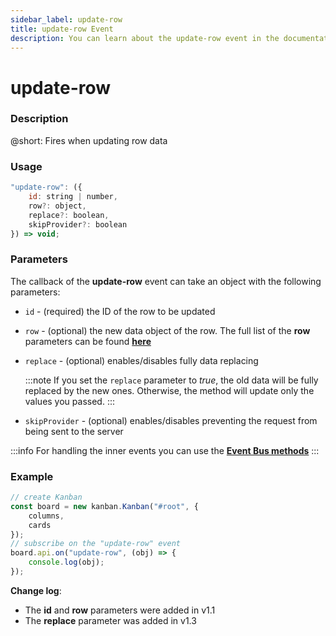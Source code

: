 ```yaml
---
sidebar_label: update-row
title: update-row Event
description: You can learn about the update-row event in the documentation of the DHTMLX JavaScript Kanban library. Browse developer guides and API reference, try out code examples and live demos, and download a free 30-day evaluation version of DHTMLX Kanban.
---
```


# update-row

### Description

@short: Fires when updating row data

### Usage

~~~jsx {}
"update-row": ({
	id: string | number,
	row?: object,
	replace?: boolean,
	skipProvider?: boolean
}) => void;
~~~

### Parameters

The callback of the **update-row** event can take an object with the following parameters:

- `id` - (required) the ID of the row to be updated
- `row` - (optional) the new data object of the row. The full list of the **row** parameters can be found [**here**](api/config/js_kanban_rows_config.md)
- `replace` - (optional) enables/disables fully data replacing

	:::note
	If you set the `replace` parameter to *true*, the old data will be fully replaced by the new ones. Otherwise, the method will update only the values you passed.
	:::

- `skipProvider` - (optional) enables/disables preventing the request from being sent to the server

:::info
For handling the inner events you can use the [**Event Bus methods**](api/api_overview.md/#event-bus-methods)
:::

### Example

~~~jsx {7-9}
// create Kanban
const board = new kanban.Kanban("#root", {
	columns,
	cards
});
// subscribe on the "update-row" event
board.api.on("update-row", (obj) => {
	console.log(obj);
});
~~~

**Change log**:
- The **id** and **row** parameters were added in v1.1
- The **replace** parameter was added in v1.3